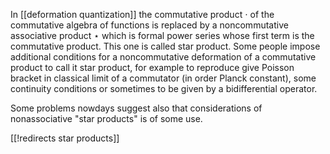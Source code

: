 In [[deformation quantization]] the commutative product $\cdot$ of the commutative algebra of functions is replaced by a noncommutative associative product $\star$ which is formal power series whose first term is the commutative product. This one is called star product. Some people impose additional conditions for a noncommutative deformation of a commutative product to call it star product, for example to reproduce give Poisson bracket in classical limit of a commutator (in order Planck constant), some continuity conditions or sometimes to be given by a bidifferential operator. 

Some problems nowdays suggest also that considerations of nonassociative "star products" is of some use. 

[[!redirects star products]]
